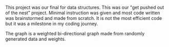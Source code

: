This project was our final for data structures. This was our "get pushed out of the nest" project. Minimal instruction was given and most code written 
was brainstormed and made from scratch. It is not the most efficient code but it was a milestone in my coding journey.

The graph is a weighted bi-directional graph made from randomly generated data and weights. 
